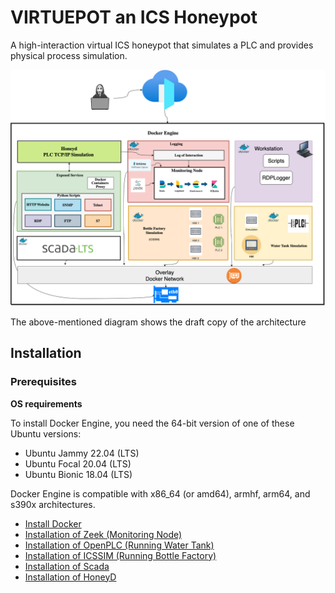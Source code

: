# VIRTUEPOT an ICS Honeypot
A high-interaction virtual ICS honeypot that simulates a PLC and provides physical process simulation.

<img src="./doc/images/block.png" alt="ICS architecture" />

The above-mentioned diagram shows the draft copy of the architecture 


## Installation

### Prerequisites

**OS requirements**

To install Docker Engine, you need the 64-bit version of one of these Ubuntu versions:

* Ubuntu Jammy 22.04 (LTS)
* Ubuntu Focal 20.04 (LTS)
* Ubuntu Bionic 18.04 (LTS)

Docker Engine is compatible with x86_64 (or amd64), armhf, arm64, and s390x architectures.

* [Install Docker](./doc/docker.md)
* [Installation of Zeek (Monitoring Node)](./doc/zeek.md)
* [Installation of OpenPLC (Running Water Tank)](./doc/openplc.md)
* [Installation of ICSSIM (Running Bottle Factory)](./doc/icssim.md)
* [Installation of Scada ](./doc/scada.md)
* [Installation of HoneyD ](./doc/honeyd.md)